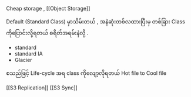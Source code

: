 Cheap storage , [[Object Storage]]

Default (Standard Class) မှာသိမ်းတယ် , အနဲဆုံးတစ်လထားပြီးမှ တစ်ခြား Class ကိုပြောင်းလို့ရတယ်
စရိတ်အရမ်းနဲလို့ . 
- standard 
- standard IA
- Glacier 

စသည်ဖြင့် Life-cycle အရ class ကိုလျော့လိုရတယ် Hot file to Cool file 

[[S3 Replication]]
[[S3 Sync]]
